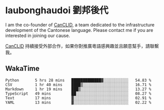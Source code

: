 # laubonghaudoi 劉邦後代

I am the co-founder of [CanCLID](https://github.com/CanCLID), a team dedicated to the infrastructure development of the Cantonese language. Please contact me if you are interested in joining our cause.

[CanCLID](https://github.com/CanCLID) 持續接受外部合作，如果你對推廣粵語感興趣並且願意幫手，請聯繫我。


## WakaTime

<!--START_SECTION:waka-->

```text
Python       5 hrs 28 mins   █████████████▓░░░░░░░░░░░   54.83 %
CSV          1 hr 40 mins    ████▒░░░░░░░░░░░░░░░░░░░░   16.71 %
Markdown     1 hr 19 mins    ███▒░░░░░░░░░░░░░░░░░░░░░   13.27 %
TypeScript   49 mins         ██░░░░░░░░░░░░░░░░░░░░░░░   08.27 %
Text         17 mins         ▓░░░░░░░░░░░░░░░░░░░░░░░░   02.91 %
YAML         13 mins         ▓░░░░░░░░░░░░░░░░░░░░░░░░   02.22 %
```

<!--END_SECTION:waka-->
